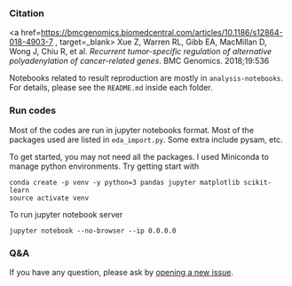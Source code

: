 ### Citation

<a href=https://bmcgenomics.biomedcentral.com/articles/10.1186/s12864-018-4903-7
, target=_blank> Xue Z, Warren RL, Gibb EA, MacMillan D, Wong J, Chiu R, et al.
<cite>Recurrent tumor-specific regulation of alternative polyadenylation of
cancer-related genes</cite>. BMC Genomics. 2018;19:536</a>

Notebooks related to result reproduction are mostly in `analysis-notebooks`. For
details, please see the `README.md` inside each folder.


### Run codes

Most of the codes are run in jupyter notebooks format. Most of the packages used
are listed in `eda_import.py`. Some extra include pysam, etc.

To get started, you may not need all the packages. I used Miniconda to manage
python environments. Try getting start with

```
conda create -p venv -y python=3 pandas jupyter matplotlib scikit-learn
source activate venv
```

To run jupyter notebook server

```
jupyter notebook --no-browser --ip 0.0.0.0
```

### Q&A

If you have any question, please ask by
[opening a new issue](https://github.com/bcgsc/tasrkleat-TCGA-analysis-scripts/issues/new?template=-your-question-.md).
